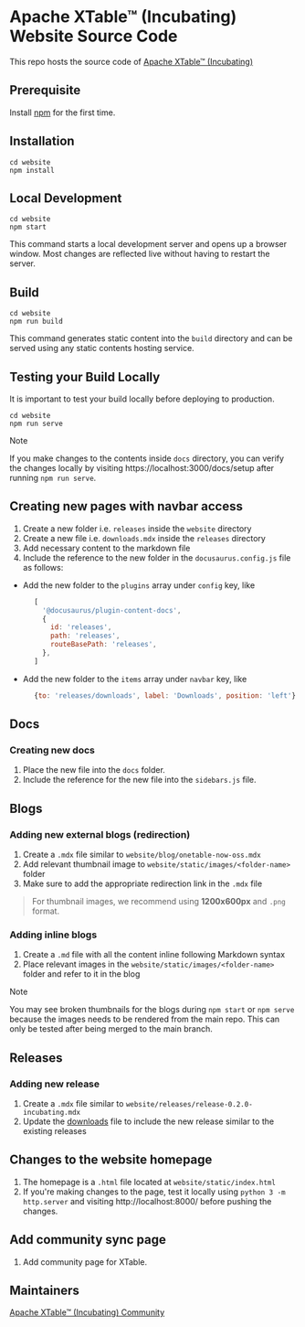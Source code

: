<!--
 - Licensed to the Apache Software Foundation (ASF) under one
 - or more contributor license agreements.  See the NOTICE file
 - distributed with this work for additional information
 - regarding copyright ownership.  The ASF licenses this file
 - to you under the Apache License, Version 2.0 (the
 - "License"); you may not use this file except in compliance
 - with the License.  You may obtain a copy of the License at
 - 
 -     http://www.apache.org/licenses/LICENSE-2.0
 - 
 - Unless required by applicable law or agreed to in writing, software
 - distributed under the License is distributed on an "AS IS" BASIS,
 - WITHOUT WARRANTIES OR CONDITIONS OF ANY KIND, either express or implied.
 - See the License for the specific language governing permissions and 
 - limitations under the License.
-->

# Apache XTable™ (Incubating) Website Source Code

This repo hosts the source code of [Apache XTable™ (Incubating)](https://github.com/apache/incubator-xtable)

## Prerequisite

Install [npm](https://treehouse.github.io/installation-guides/mac/node-mac.html) for the first time.

## Installation

```console
cd website
npm install
```

## Local Development

```console
cd website
npm start
```

This command starts a local development server and opens up a browser window. 
Most changes are reflected live without having to restart the server.

## Build

```console
cd website
npm run build
```

This command generates static content into the `build` directory and can be served using any static contents hosting service.

## Testing your Build Locally
It is important to test your build locally before deploying to production.

```console
cd website
npm run serve
```
> [!NOTE]  
> If you make changes to the contents inside `docs` directory, you can verify the changes locally by visiting https://localhost:3000/docs/setup after running `npm run serve`. 

## Creating new pages with navbar access
1. Create a new folder i.e. `releases` inside the `website` directory
2. Create a new file i.e. `downloads.mdx` inside the `releases` directory
3. Add necessary content to the markdown file
4. Include the reference to the new folder in the `docusaurus.config.js` file as follows:
* Add the new folder to the `plugins` array under `config` key, like
```javascript
      [
        '@docusaurus/plugin-content-docs',
        {
          id: 'releases',
          path: 'releases',
          routeBasePath: 'releases',
        },
      ]
```
* Add the new folder to the `items` array under `navbar` key, like
```javascript
      {to: 'releases/downloads', label: 'Downloads', position: 'left'}
```

## Docs
### Creating new docs
1. Place the new file into the `docs` folder.
2. Include the reference for the new file into the `sidebars.js` file.

## Blogs
### Adding new external blogs (redirection)
1. Create a `.mdx` file similar to `website/blog/onetable-now-oss.mdx`
2. Add relevant thumbnail image to `website/static/images/<folder-name>` folder
3. Make sure to add the appropriate redirection link in the `.mdx` file
> For thumbnail images, we recommend using **1200x600px** and `.png` format.

### Adding inline blogs
1. Create a `.md` file with all the content inline following Markdown syntax
2. Place relevant images in the `website/static/images/<folder-name>` folder and refer to it in the blog

> [!NOTE]  
> You may see broken thumbnails for the blogs during `npm start` or `npm serve` because the images needs to be rendered from the main repo. This can only be tested after being merged to the main branch.

## Releases
### Adding new release
1. Create a `.mdx` file similar to `website/releases/release-0.2.0-incubating.mdx`
2. Update the [downloads](releases/downloads.mdx) file to include the new release similar to the existing releases

## Changes to the website homepage
1. The homepage is a `.html` file located at `website/static/index.html`
2. If you're making changes to the page, test it locally using `python 3 -m http.server` and visiting http://localhost:8000/ before pushing the changes.

## Add community sync page 
1. Add community page for XTable.

## Maintainers
[Apache XTable™ (Incubating) Community](https://incubator.apache.org/projects/xtable.html)
